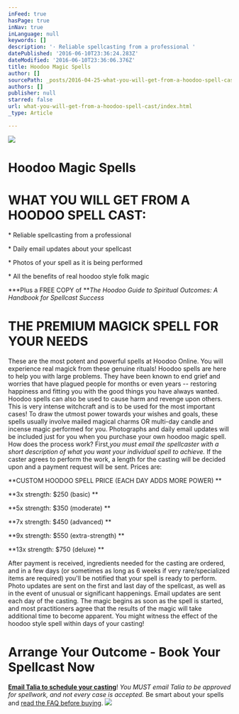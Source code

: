 ```yaml
---
inFeed: true
hasPage: true
inNav: true
inLanguage: null
keywords: []
description: '· Reliable spellcasting from a professional '
datePublished: '2016-06-10T23:36:24.283Z'
dateModified: '2016-06-10T23:36:06.376Z'
title: Hoodoo Magic Spells
author: []
sourcePath: _posts/2016-04-25-what-you-will-get-from-a-hoodoo-spell-cast.md
authors: []
publisher: null
starred: false
url: what-you-will-get-from-a-hoodoo-spell-cast/index.html
_type: Article

---
```

![](https://the-grid-user-content.s3-us-west-2.amazonaws.com/b829e38c-7b88-40a9-837c-3108bebca9cf.jpg)

# Hoodoo Magic Spells

# WHAT YOU WILL GET FROM A HOODOO SPELL CAST: 

\* Reliable spellcasting from a professional 

\* Daily email updates about your spellcast 

\* Photos of your spell as it is being performed 

\* All the benefits of real hoodoo style folk magic 

\***Plus a FREE COPY of **_The Hoodoo Guide to Spiritual Outcomes: A Handbook for Spellcast Success_

# THE PREMIUM MAGICK SPELL FOR YOUR NEEDS 

These are the most potent and powerful spells at Hoodoo Online. You will experience real magick from these genuine rituals! Hoodoo spells are here to help you with large problems. They have been known to end grief and worries that have plagued people for months or even years -- restoring happiness and fitting you with the good things you have always wanted. Hoodoo spells can also be used to cause harm and revenge upon others. This is very intense witchcraft and is to be used for the most important cases! To draw the utmost power towards your wishes and goals, these spells usually involve mailed magical charms OR multi-day candle and incense magic performed for you. Photographs and daily email updates will be included just for you when you purchase your own hoodoo magic spell. How does the process work? First,_you must email the spellcaster with a short description of what you want your individual spell to achieve._ If the caster agrees to perform the work, a length for the casting will be decided upon and a payment request will be sent. Prices are: 

**CUSTOM HOODOO SPELL PRICE (EACH DAY ADDS MORE POWER) **

**3x strength: $250 (basic) **

**5x strength: $350 (moderate) **

**7x strength: $450 (advanced) **

**9x strength: $550 (extra-strength) **

**13x strength: $750 (deluxe) **

After payment is received, ingredients needed for the casting are ordered, and in a few days (or sometimes as long as 6 weeks if very rare/specialized items are required) you'll be notified that your spell is ready to perform. Photo updates are sent on the first and last day of the spellcast, as well as in the event of unusual or significant happenings. Email updates are sent each day of the casting. The magic begins as soon as the spell is started, and most practitioners agree that the results of the magic will take additional time to become apparent. You might witness the effect of the hoodoo style spell within days of your casting! 

# Arrange Your Outcome - Book Your Spellcast Now

[**Email Talia to schedule your casting**][0]! _You MUST email Talia to be approved for spellwork, and not every case is accepted._ Be smart about your spells and [read the FAQ before buying][1].
![](https://the-grid-user-content.s3-us-west-2.amazonaws.com/335dca2d-fe7a-4818-a5c7-0ddd25522c0f.jpg)

[0]: mailto:taliastarot@gmail.com
[1]: https://thegrid.ai/hoodoo-online/frequently-asked-questions-faq/